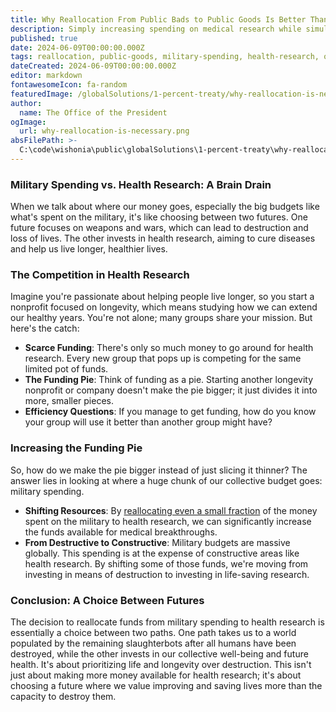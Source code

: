```yaml
---
title: Why Reallocation From Public Bads to Public Goods Is Better Than Just Increasing Spending on Public Goods
description: Simply increasing spending on medical research while simultaneously increasing military spending does not actually increase the number of brains and resources available for research.
published: true
date: 2024-06-09T00:00:00.000Z
tags: reallocation, public-goods, military-spending, health-research, opportunity-cost
dateCreated: 2024-06-09T00:00:00.000Z
editor: markdown
fontawesomeIcon: fa-random
featuredImage: /globalSolutions/1-percent-treaty/why-reallocation-is-necessary.jpg
author:
  name: The Office of the President
ogImage:
  url: why-reallocation-is-necessary.png
absFilePath: >-
  C:\code\wishonia\public\globalSolutions\1-percent-treaty\why-reallocation-is-necessary.md
---
```


### Military Spending vs. Health Research: A Brain Drain

When we talk about where our money goes, especially the big budgets like what's spent on the military, it's like choosing between two futures. One future focuses on weapons and wars, which can lead to destruction and loss of lives. The other invests in health research, aiming to cure diseases and help us live longer, healthier lives.

### The Competition in Health Research

Imagine you're passionate about helping people live longer, so you start a nonprofit focused on longevity, which means studying how we can extend our healthy years. You're not alone; many groups share your mission. But here's the catch:

- **Scarce Funding**: There's only so much money to go around for health research. Every new group that pops up is competing for the same limited pot of funds.
- **The Funding Pie**: Think of funding as a pie. Starting another longevity nonprofit or company doesn't make the pie bigger; it just divides it into more, smaller pieces.
- **Efficiency Questions**: If you manage to get funding, how do you know your group will use it better than another group might have?

### Increasing the Funding Pie

So, how do we make the pie bigger instead of just slicing it thinner? The answer lies in looking at where a huge chunk of our collective budget goes: military spending.

- **Shifting Resources**: By [reallocating even a small fraction](globalSolutions/1-percent-treaty/1-percent-treaty.md1-percent-treaty/1-percent-treaty.md) of the money spent on the military to health research, we can significantly increase the funds available for medical breakthroughs.
- **From Destructive to Constructive**: Military budgets are massive globally. This spending is at the expense of constructive areas like health research. By shifting some of those funds, we're moving from investing in means of destruction to investing in life-saving research.

### Conclusion: A Choice Between Futures

The decision to reallocate funds from military spending to health research is essentially a choice between two paths. One path takes us to a world populated by the remaining slaughterbots after all humans have been destroyed, while the other invests in our collective well-being and future health. It's about prioritizing life and longevity over destruction. This isn't just about making more money available for health research; it's about choosing a future where we value improving and saving lives more than the capacity to destroy them.
